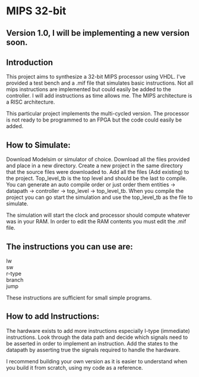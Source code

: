 # MIPS 32-bit 

Version 1.0, I will be implementing a new version soon.
------------------------------------------------------------------------------------------------------------------------

Introduction
------------------------------------------------------------------------------------------------------------------------
This project aims to synthesize a 32-bit MIPS processor using VHDL.
I've provided a test bench and a .mif file that simulates basic instructions. Not all mips instructions are implemented but could easily be added to the controller. I will add instructions as time allows me. The MIPS architecture is a RISC architecture.

This particular project implements the multi-cycled version. The processor is not ready to be programmed to an FPGA but the code could easily be added.

How to Simulate:
------------------------------------------------------------------------------------------------------------------------

Download Modelsim or simulator of choice. Download all the files provided and place in a new directory. Create a new project in the same directory that the source files were downloaded to. Add all the files (Add existing) to the project. Top_level_tb is the top level and should be the last to compile. You can generate an auto compile order or just order them entities -> datapath -> controller -> top_level -> top_level_tb. When you compile the project you can go start the simulation and use the top_level_tb as the file to simulate. 

The simulation will start the clock and processor should compute whatever was in your RAM. In order to edit the RAM contents you must edit the .mif file. 

The instructions you can use are:
------------------------------------------------------------------------------------------------------------------------

lw  
sw  
r-type  
branch  
jump  

These instructions are sufficient for small simple programs.

How to add Instructions:
------------------------------------------------------------------------------------------------------------------------

The hardware exists to add more instructions especially I-type (immediate) instructions. Look through the data path and decide which signals need to be asserted in order to implement an instruction. Add the states to the datapath by asserting true the signals required to handle the hardware.

I recommend building your own version as it is easier to understand when you build it from scratch, using my code as a reference.
